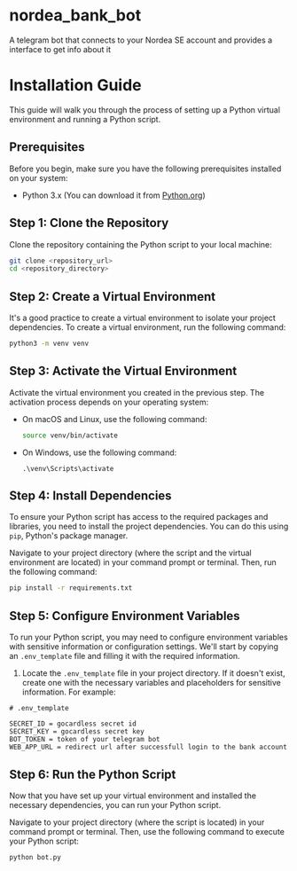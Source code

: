 # nordea_bank_bot
A telegram bot that connects to your Nordea SE account and provides a interface to get info about it

# Installation Guide

This guide will walk you through the process of setting up a Python virtual environment and running a Python script.

## Prerequisites

Before you begin, make sure you have the following prerequisites installed on your system:

- Python 3.x (You can download it from [Python.org](https://www.python.org/downloads/))

## Step 1: Clone the Repository

Clone the repository containing the Python script to your local machine:

```bash
git clone <repository_url>
cd <repository_directory>
```

## Step 2: Create a Virtual Environment

It's a good practice to create a virtual environment to isolate your project dependencies. To create a virtual environment, run the following command:

```bash
python3 -m venv venv
```

## Step 3: Activate the Virtual Environment

Activate the virtual environment you created in the previous step. The activation process depends on your operating system:

- On macOS and Linux, use the following command:

  ```bash
  source venv/bin/activate
  ```

- On Windows, use the following command:

  ```
  .\venv\Scripts\activate
  ```

## Step 4: Install Dependencies

To ensure your Python script has access to the required packages and libraries, you need to install the project dependencies. You can do this using `pip`, Python's package manager.

Navigate to your project directory (where the script and the virtual environment are located) in your command prompt or terminal. Then, run the following command:

```bash
pip install -r requirements.txt
```

## Step 5: Configure Environment Variables

To run your Python script, you may need to configure environment variables with sensitive information or configuration settings. We'll start by copying an `.env_template` file and filling it with the required information.

1. Locate the `.env_template` file in your project directory. If it doesn't exist, create one with the necessary variables and placeholders for sensitive information. For example:

```env
# .env_template

SECRET_ID = gocardless secret id
SECRET_KEY = gocardless secret key
BOT_TOKEN = token of your telegram bot
WEB_APP_URL = redirect url after successfull login to the bank account

```

## Step 6: Run the Python Script

Now that you have set up your virtual environment and installed the necessary dependencies, you can run your Python script.

Navigate to your project directory (where the script is located) in your command prompt or terminal. Then, use the following command to execute your Python script:

```bash
python bot.py
```
